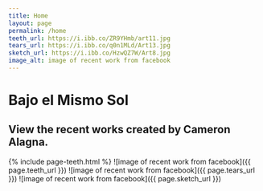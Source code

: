 ```yaml
---
title: Home
layout: page
permalink: /home
teeth_url: https://i.ibb.co/ZR9YHmb/art11.jpg
tears_url: https://i.ibb.co/q0n1MLd/Art13.jpg
sketch_url: https://i.ibb.co/HzwQZ7W/Art8.jpg
image_alt: image of recent work from facebook 
---
```

# Bajo el Mismo Sol 
## View the recent works created by **Cameron Alagna**. 

{% include page-teeth.html %}
![image of recent work from facebook]({{ page.teeth_url }})
![image of recent work from facebook]({{ page.tears_url }})
![image of recent work from facebook]({{ page.sketch_url }})